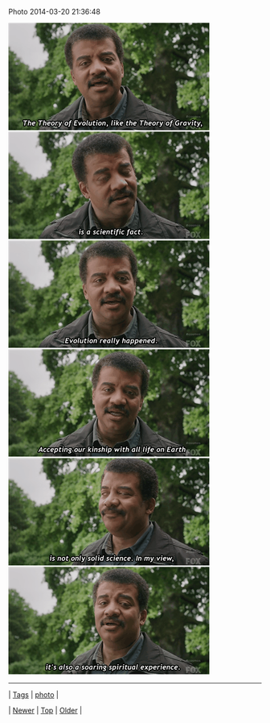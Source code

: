 <!--
title: Photo 2014-03-20 21
date: 2020-06-28T15:27:00.270Z
tags: photo
-->


Photo 2014-03-20 21:36:48

![](80197673677-0.gif)
![](80197673677-1.gif)
![](80197673677-2.gif)
![](80197673677-3.gif)
![](80197673677-4.gif)
![](80197673677-5.gif)

<!--BOTTOM-POST-NAVIGATION-->
---

| [Tags](tags.md) | [photo](tag-photo.md) |

| [Newer](80181264673.md) | [Top](index.md) | [Older](80198577377.md) |